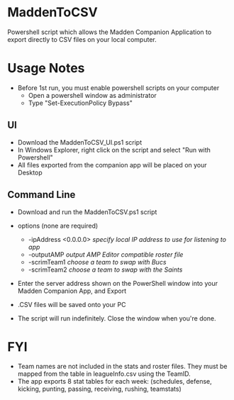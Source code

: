 # MaddenToCSV
Powershell script which allows the Madden Companion Application to export directly to CSV files on your local computer.

# Usage Notes
- Before 1st run, you must enable powershell scripts on your computer
    - Open a powershell window as administrator
    - Type "Set-ExecutionPolicy Bypass"

## UI
- Download the MaddenToCSV_UI.ps1 script
- In Windows Explorer, right click on the script and select "Run with Powershell"
- All files exported from the companion app will be placed on your Desktop

## Command Line
- Download and run the MaddenToCSV.ps1 script
- options (none are required)
    - -ipAddress <0.0.0.0>  *specify local IP address to use for listening to app*
    - -outputAMP          *output AMP Editor compatible roster file*
    - -scrimTeam1         *choose a team to swap with Bucs*
    - -scrimTeam2         *choose a team to swap with the Saints*

- Enter the server address shown on the PowerShell window into your Madden Companion App, and Export
- .CSV files will be saved onto your PC
- The script will run indefinitely.  Close the window when you're done.

# FYI
- Team names are not included in the stats and roster files.  They must be mapped from the table in leagueInfo.csv using the TeamID.
- The app exports 8 stat tables for each week:  (schedules, defense, kicking, punting, passing, receiving, rushing, teamstats)
